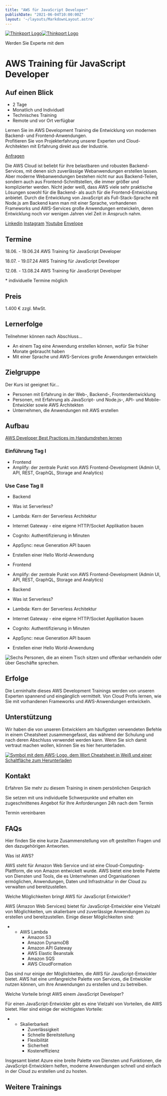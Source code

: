 ```yaml
---
title: "AWS für JavaScript Developer"
publishDate: "2021-06-04T10:00:00Z"
layout: '~/layouts/MarkdownLayout.astro'
---
```


 [![Thinkport Logo](images/Logo_horizontral_new-q79kisryfbimg521qvcamhuu9zgajwl52ie1tm6q0s.png "Logo Bright Colours")](https://thinkport.digital)[![Thinkport Logo](images/Logo_horizontral_new-q79kisryfbimg521qvcamhuu9zgajwl52ie1tm6q0s.png "Logo Bright Colours")](https://thinkport.digital)

Werden Sie Experte mit dem

# AWS Training für JavaScript Developer

## Auf einen Blick

* 2 Tage
* Monatlich und Individuell
* Technisches Training
* Remote und vor Ort verfügbar

Lernen Sie im AWS Development Training die Entwicklung von modernen Backend- und Frontend-Anwendungen.  
Profitieren Sie von Projekterfahrung unserer Experten und Cloud-Architekten mit Erfahrung direkt aus der Industrie.

[Anfragen](#sec1)

Die AWS Cloud ist beliebt für ihre belastbaren und robusten Backend-Services, mit denen sich zuverlässige Webanwendungen erstellen lassen. Aber moderne Webanwendungen bestehen nicht nur aus Backend-Teilen, sondern auch aus Frontend-Schnittstellen, die immer größer und komplizierter werden. Nicht jeder weiß, dass AWS viele sehr praktische Lösungen sowohl für die Backend- als auch für die Frontend-Entwicklung anbietet. Durch die Entwicklung von JavaScript als Full-Stack-Sprache mit Node.js am Backend kann man mit einer Sprache, vorhandenen Frameworks und AWS-Services große Anwendungen entwickeln, deren Entwicklung noch vor wenigen Jahren viel Zeit in Anspruch nahm.

[](#linksection)[Linkedin](https://www.linkedin.com/company/11759873) [Instagram](https://www.instagram.com/thinkport/) [Youtube](https://www.youtube.com/channel/UCnke3WYRT6bxuMK2t4jw2qQ) [Envelope](mailto:tdrechsel@thinkport.digital)

## Termine

18.06. - 19.06.24 AWS Training für JavaScript Developer

18.07. - 19.07.24 AWS Training für JavaScript Developer

12.08. - 13.08.24 AWS Training für JavaScript Developer

\* individuelle Termine möglich

## Preis

1.400 € zzgl. MwSt.

## Lernerfolge

Teilnehmer können nach Abschluss...

* An einem Tag eine Anwendung erstellen können, wofür Sie früher Monate gebraucht haben
* Mit einer Sprache und AWS-Services große Anwendungen entwickeln

## Zielgruppe

Der Kurs ist geeignet für...

* Personen mit Erfahrung in der Web-, Backend-, Frontendentwicklung
* Personen, mit Erfahrung als JavaScript- und Node.js-, API- und Mobile-Entwickler sowie AWS Architekten
* Unternehmen, die Anwendungen mit AWS erstellen

## Aufbau

[AWS Developer Best Practices im Handumdrehen lernen](https://www.hashicorp.com/)

### Einführung Tag I

* Frontend
* Amplify: der zentrale Punkt von AWS Frontend-Development (Admin UI, API, REST, GraphQL, Storage and Analytics)

### Use Case Tag II

* Backend
* Was ist Serverless?
* Lambda: Kern der Serverless Architektur
* Internet Gateway - eine eigene HTTP/Socket Applikation bauen
* Cognito: Authentifizierung in Minuten
* AppSync: neue Generation API bauen
* Erstellen einer Hello World-Anwendung

* Frontend
* Amplify: der zentrale Punkt von AWS Frontend-Development (Admin UI, API, REST, GraphQL, Storage and Analytics)

* Backend
* Was ist Serverless?
* Lambda: Kern der Serverless Architektur
* Internet Gateway - eine eigene HTTP/Socket Applikation bauen
* Cognito: Authentifizierung in Minuten
* AppSync: neue Generation API bauen
* Erstellen einer Hello World-Anwendung

![Sechs Personen, die an einem Tisch sitzen und offenbar verhandeln oder über Geschäfte sprechen.](images/DSC01530-1024x683.jpg)

## Erfolge

Die Lerninhalte dieses AWS Development Trainings werden von unseren Experten spannend und eingänglich vermittelt. Von Cloud Profis lernen, wie Sie mit vorhandenen Frameworks und AWS-Anwendungen entwickeln.

## Unterstützung

Wir haben die von unseren Entwicklern am häufigsten verwendeten Befehle in einem Cheatsheet zusammengefasst, das während der Schulung und nach deren Abschluss verwendet werden kann. Wenn Sie sich damit vertraut machen wollen, können Sie es hier herunterladen.

[![Symbol mit dem AWS-Logo, dem Wort Cheatsheet in Weiß und einer Schaltfläche zum Herunterladen](images/AWS-1024x683.webp)](https://thinkport.digital/wp-content/uploads/2023/11/AWS_Cheatsheet.pdf)

## Kontakt

Erfahren Sie mehr zu diesem Training in einem persönlichen Gespräch

Sie setzen mit uns individuelle Schwerpunkte und erhalten ein zugeschnittenes Angebot für Ihre Anforderungen 24h nach dem Termin

 Termin vereinbaren

## FAQs

Hier finden Sie eine kurze Zusammenstellung von oft gestellten Fragen und den dazugehörigen Antworten.

Was ist AWS?

AWS steht für Amazon Web Service und ist eine Cloud-Computing-Plattform, die von Amazon entwickelt wurde. AWS bietet eine breite Palette von Diensten und Tools, die es Unternehmen und Organisationen ermöglichen, Anwendungen, Daten und Infrastruktur in der Cloud zu verwalten und bereitzustellen.

Welche Möglichkeiten bringt AWS für JavaScript Entwickler?

AWS (Amazon Web Services) bietet für JavaScript-Entwickler eine Vielzahl von Möglichkeiten, um skalierbare und zuverlässige Anwendungen zu erstellen und bereitzustellen. Einige dieser Möglichkeiten sind:

* - AWS Lambda
    - Amazon S3
    - Amazon DynamoDB
    - Amazon API Gateway
    - AWS Elastic Beanstalk
    - Amazon SQS
    - AWS CloudFormation

Das sind nur einige der Möglichkeiten, die AWS für JavaScript-Entwickler bietet. AWS hat eine umfangreiche Palette von Services, die Entwickler nutzen können, um ihre Anwendungen zu erstellen und zu betreiben.

Welche Vorteile bringt AWS einem JavaScript Developer?

Für einen JavaScript-Entwickler gibt es eine Vielzahl von Vorteilen, die AWS bietet. Hier sind einige der wichtigsten Vorteile:

* - Skalierbarkeit
    - Zuverlässigkeit
    - Schnelle Bereitstellung
    - Flexibilität
    - Sicherheit
    - Kosteneffizienz

Insgesamt bietet Azure eine breite Palette von Diensten und Funktionen, die JavaScript-Entwicklern helfen, moderne Anwendungen schnell und einfach in der Cloud zu erstellen und zu hosten.

## Weitere Trainings
